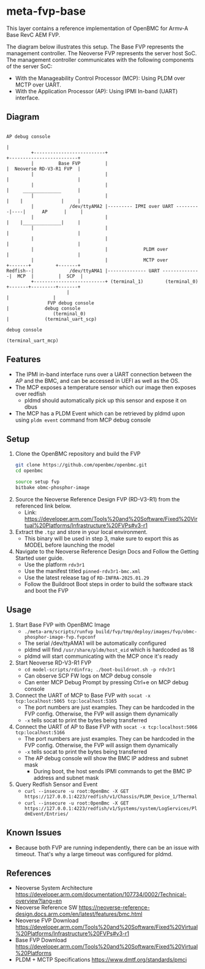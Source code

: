 # meta-fvp-base

This layer contains a reference implementation of OpenBMC for Armv-A Base RevC AEM FVP.

The diagram below illustrates this setup. The Base FVP represents the management controller.
The Neoverse FVP represents the server host SoC.
The management controller communicates with the following components of the server SoC:

- With the Manageability Control Processor (MCP): Using PLDM over MCTP over UART.
- With the Application Processor (AP): Using IPMI In-band (UART) interface.

## Diagram


```
                                                                           AP debug console
                                                                                 |
         +--------------------------+                                  +-------------------------+
         |         Base FVP         |                                  |  Neoverse RD-V3-R1 FVP  |
         |                          |                                  |                         |
         |                          |                                  |     ______________      |
         |                          |                                  |    |              |     |
         |             /dev/ttyAMA2 |--------- IPMI over UART ---------|----|      AP      |     |
         |                          |                                  |    |______________|     |
         |                          |                                  |                         |
         |                          |                                  |                         |
         |                          |             PLDM over            |                         |
         |                          |             MCTP over            +-------+         +-------+
Redfish--|             /dev/ttyAMA1 |-------------- UART --------------|  MCP  |         |  SCP  |
         +--------------------------+ (terminal_1)        (terminal_0) +-------+---------+-------+
                      |                                                    |                |
               FVP debug console                                           |             debug console
                 (terminal_0)                                              |             (terminal_uart_scp)
                                                                     debug console
                                                                     (terminal_uart_mcp)
```

## Features

- The IPMI in-band interface runs over a UART connection between the AP and the BMC, and can be accessed in UEFI as well as the OS.
- The MCP exposes a temperature sensor which our image then exposes over redfish
    - pldmd should automatically pick up this sensor and expose it on dbus
- The MCP has a PLDM Event which can be retrieved by pldmd upon using ```pldm event``` command from MCP debug console

## Setup

1. Clone the OpenBMC repository and build the FVP
    ```sh
    git clone https://github.com/openbmc/openbmc.git
    cd openbmc

    source setup fvp
    bitbake obmc-phosphor-image
    ```
2. Source the Neoverse Reference Design FVP (RD-V3-R1) from the referenced link below.
    - Link: https://developer.arm.com/Tools%20and%20Software/Fixed%20Virtual%20Platforms/Infrastructure%20FVPs#v3-r1
3. Extract the ```.tgz``` and store in your local environment.
    - This binary will be used in step 3, make sure to export this as MODEL before launching the model
4. Navigate to the Neoverse Reference Design Docs and Follow the Getting Started user guide.
    - Use the platform ```rdv3r1```
    - Use the manifest titled ```pinned-rdv3r1-bmc.xml```
    - Use the latest release tag of ```RD-INFRA-2025.01.29```
    - Follow the Buildroot Boot steps in order to build the software stack and boot the FVP

## Usage

1. Start Base FVP with OpenBMC Image
    - ```./meta-arm/scripts/runfvp build/fvp/tmp/deploy/images/fvp/obmc-phosphor-image-fvp.fvpconf```
    - The serial /dev/ttyAMA1 will be automatically configured
    - pldmd will find ```/usr/share/pldm/host_eid``` which is hardcoded as 18
    - pldmd will start communicating with the MCP once it's ready
2. Start Neoverse RD-V3-R1 FVP
    - ```cd model-scripts/rdinfra; ./boot-buildroot.sh -p rdv3r1```
    - Can observe SCP FW logs on MCP debug console
    - Can enter MCP Debug Prompt by pressing Ctrl+e on MCP debug console
3. Connect the UART of MCP to Base FVP with
   ```socat -x tcp:localhost:5065 tcp:localhost:5165```
   - The port numbers are just examples. They can be hardcoded in the FVP config. Otherwise, the FVP will assign them dynamically
   - ```-x``` tells socat to print the bytes being transferred
4. Connect the UART of AP to Base FVP with
   ```socat -x tcp:localhost:5066 tcp:localhost:5166```
   - The port numbers are just examples. They can be hardcoded in the FVP config. Otherwise, the FVP will assign them dynamically
   - ```-x``` tells socat to print the bytes being transferred
   - The AP debug console will show the BMC IP address and subnet mask
      - During boot, the host sends IPMI commands to get the BMC IP address and subnet mask
5. Query Redfish Sensor and Event
   - ```curl --insecure -u root:0penBmc -X GET https://127.0.0.1:4223/redfish/v1/Chassis/PLDM_Device_1/Thermal```
   - ```curl --insecure -u root:0penBmc -X GET https://127.0.0.1:4223/redfish/v1/Systems/system/LogServices/PldmEvent/Entries/```

## Known Issues
- Because both FVP are running independently, there can be an issue with timeout.
  That's why a large timeout was configured for pldmd.

## References

- Neoverse System Architecture https://developer.arm.com/documentation/107734/0002/Technical-overview?lang=en
- Neoverse Reference SW https://neoverse-reference-design.docs.arm.com/en/latest/features/bmc.html
- Neoverse FVP Download https://developer.arm.com/Tools%20and%20Software/Fixed%20Virtual%20Platforms/Infrastructure%20FVPs#v3-r1
- Base FVP Download https://developer.arm.com/Tools%20and%20Software/Fixed%20Virtual%20Platforms
- PLDM + MCTP Specifications https://www.dmtf.org/standards/pmci
